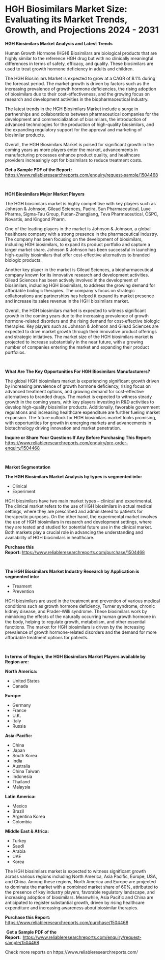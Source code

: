 <p><h1>HGH Biosimilars Market Size: Evaluating its Market Trends, Growth, and Projections 2024 - 2031</h1></p><p><strong>HGH Biosimilars Market Analysis and Latest Trends</strong></p>
<p><p>Human Growth Hormone (HGH) Biosimilars are biological products that are highly similar to the reference HGH drug but with no clinically meaningful differences in terms of safety, efficacy, and quality. These biosimilars are used to treat growth hormone deficiency in adults and children.</p><p>The HGH Biosimilars Market is expected to grow at a CAGR of 8.1% during the forecast period. The market growth is driven by factors such as the increasing prevalence of growth hormone deficiencies, the rising adoption of biosimilars due to their cost-effectiveness, and the growing focus on research and development activities in the biopharmaceutical industry.</p><p>The latest trends in the HGH Biosimilars Market include a surge in partnerships and collaborations between pharmaceutical companies for the development and commercialization of biosimilars, the introduction of advanced technologies for the production of high-quality biosimilars, and the expanding regulatory support for the approval and marketing of biosimilar products.</p><p>Overall, the HGH Biosimilars Market is poised for significant growth in the coming years as more players enter the market, advancements in manufacturing processes enhance product quality, and healthcare providers increasingly opt for biosimilars to reduce treatment costs.</p></p>
<p><strong>Get a Sample PDF of the Report:&nbsp;</strong> <a href="https://www.reliableresearchreports.com/enquiry/request-sample/1504468">https://www.reliableresearchreports.com/enquiry/request-sample/1504468</a></p>
<p>&nbsp;</p>
<p><strong>HGH Biosimilars Major Market Players</strong></p>
<p><p>The HGH biosimilars market is highly competitive with key players such as Johnson & Johnson, Gilead Sciences, Pacira, Sun Pharmaceutical, Luye Pharma, Sigma-Tau Group, Fudan-Zhangjiang, Teva Pharmaceutical, CSPC, Novartis, and Kingond Pharm. </p><p>One of the leading players in the market is Johnson & Johnson, a global healthcare company with a strong presence in the pharmaceutical industry. The company has been focusing on the development of biosimilars, including HGH biosimilars, to expand its product portfolio and capture a larger market share. Johnson & Johnson has been successful in launching high-quality biosimilars that offer cost-effective alternatives to branded biologic products. </p><p>Another key player in the market is Gilead Sciences, a biopharmaceutical company known for its innovative research and development activities. Gilead Sciences has been actively involved in the development of biosimilars, including HGH biosimilars, to address the growing demand for affordable biologic therapies. The company's focus on strategic collaborations and partnerships has helped it expand its market presence and increase its sales revenue in the HGH biosimilars market.</p><p>Overall, the HGH biosimilars market is expected to witness significant growth in the coming years due to the increasing prevalence of growth hormone-related disorders and the rising demand for cost-effective biologic therapies. Key players such as Johnson & Johnson and Gilead Sciences are expected to drive market growth through their innovative product offerings and strategic initiatives. The market size of the HGH biosimilars market is projected to increase substantially in the near future, with a growing number of companies entering the market and expanding their product portfolios.</p></p>
<p>&nbsp;</p>
<p><strong>What Are The Key Opportunities For HGH Biosimilars Manufacturers?</strong></p>
<p><p>The global HGH biosimilars market is experiencing significant growth driven by increasing prevalence of growth hormone deficiency, rising focus on advanced treatment options, and growing demand for cost-effective alternatives to branded drugs. The market is expected to witness steady growth in the coming years, with key players investing in R&D activities to develop high-quality biosimilar products. Additionally, favorable government regulations and increasing healthcare expenditure are further fueling market expansion. The future outlook for HGH biosimilars market looks promising, with opportunities for growth in emerging markets and advancements in biotechnology driving innovation and market penetration.</p></p>
<p><strong>Inquire or Share Your Questions If Any Before Purchasing This Report:</strong> <a href="https://www.reliableresearchreports.com/enquiry/pre-order-enquiry/1504468">https://www.reliableresearchreports.com/enquiry/pre-order-enquiry/1504468</a></p>
<p>&nbsp;</p>
<p><strong>Market Segmentation</strong></p>
<p><strong>The HGH Biosimilars Market Analysis by types is segmented into:</strong></p>
<p><ul><li>Clinical</li><li>Experiment</li></ul></p>
<p><p>HGH biosimilars have two main market types – clinical and experimental. The clinical market refers to the use of HGH biosimilars in actual medical settings, where they are prescribed and administered to patients for therapeutic purposes. On the other hand, the experimental market involves the use of HGH biosimilars in research and development settings, where they are tested and studied for potential future use in the clinical market. Both markets play a crucial role in advancing the understanding and availability of HGH biosimilars in healthcare.</p></p>
<p><strong>Purchase this Report:&nbsp;</strong><a href="https://www.reliableresearchreports.com/purchase/1504468">https://www.reliableresearchreports.com/purchase/1504468</a></p>
<p>&nbsp;</p>
<p><strong>The HGH Biosimilars Market Industry Research by Application is segmented into:</strong></p>
<p><ul><li>Treament</li><li>Prevention</li></ul></p>
<p><p>HGH biosimilars are used in the treatment and prevention of various medical conditions such as growth hormone deficiency, Turner syndrome, chronic kidney disease, and Prader-Willi syndrome. These biosimilars work by mimicking the effects of the naturally occurring human growth hormone in the body, helping to regulate growth, metabolism, and other essential functions. The market for HGH biosimilars is driven by the increasing prevalence of growth hormone-related disorders and the demand for more affordable treatment options for patients.</p></p>
<p>&nbsp;</p>
<p><strong>In terms of Region, the HGH Biosimilars Market Players available by Region are:</strong></p>
<p>
    <p> <strong> North America: </strong>
        <ul>
            <li>United States</li>
            <li>Canada</li>
        </ul>
        </p> 
    <p> <strong> Europe: </strong>
        <ul>
            <li>Germany</li>
            <li>France</li>
            <li>U.K.</li>
            <li>Italy</li>
            <li>Russia</li>
        </ul>
        </p> 
    <p> <strong> Asia-Pacific: </strong>
        <ul>
            <li>China</li>
            <li>Japan</li>
            <li>South Korea</li>
            <li>India</li>
            <li>Australia</li>
            <li>China Taiwan</li>
            <li>Indonesia</li>
            <li>Thailand</li>
            <li>Malaysia</li>
        </ul>
        </p> 
    <p> <strong> Latin America: </strong>
        <ul>
            <li>Mexico</li>
            <li>Brazil</li>
            <li>Argentina Korea</li>
            <li>Colombia</li>
        </ul>
        </p> 
    <p> <strong> Middle East & Africa: </strong>
        <ul>
            <li>Turkey</li>
            <li>Saudi</li>
            <li>Arabia</li>
            <li>UAE</li>
            <li>Korea</li>
        </ul>
    </p>
    </p>
<p><p>The HGH biosimilars market is expected to witness significant growth across various regions including North America, Asia Pacific, Europe, USA, and China. Among these regions, North America and Europe are projected to dominate the market with a combined market share of 60%, attributed to the presence of key industry players, favorable regulatory landscape, and increasing adoption of biosimilars. Meanwhile, Asia Pacific and China are anticipated to register substantial growth, driven by rising healthcare expenditure and increasing awareness about biosimilar therapies.</p></p>
<p><strong>Purchase this Report: </strong><a href="https://www.reliableresearchreports.com/purchase/1504468">https://www.reliableresearchreports.com/purchase/1504468</a></p>
<p>&nbsp;<strong>Get a Sample PDF of the Report:&nbsp;&nbsp;</strong><a href="https://www.reliableresearchreports.com/enquiry/request-sample/1504468">https://www.reliableresearchreports.com/enquiry/request-sample/1504468</a></p>
<p><strong></strong></p>
<p>Check more reports on https://www.reliableresearchreports.com/</p>